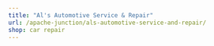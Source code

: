 ```yaml
---
title: "Al's Automotive Service & Repair"
url: /apache-junction/als-automotive-service-and-repair/
shop: car repair
---
```

